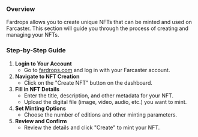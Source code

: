 ### Overview

Fardrops allows you to create unique NFTs that can be minted and used on Farcaster. This section will guide you through the process of creating and managing your NFTs.

### Step-by-Step Guide

1. **Login to Your Account**
   - Go to [fardrops.com](https://fardrops.com/) and log in with your Farcaster account.
2. **Navigate to NFT Creation**
   - Click on the "Create NFT" button on the dashboard.
3. **Fill in NFT Details**
   - Enter the title, description, and other metadata for your NFT.
   - Upload the digital file (image, video, audio, etc.) you want to mint.
4. **Set Minting Options**
   - Choose the number of editions and other minting parameters.
5. **Review and Confirm**
   - Review the details and click "Create" to mint your NFT.

